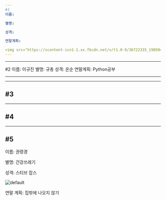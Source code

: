 ```yaml
---
#1
이름:

별명:

성격:

연말계획:

<img src="https://scontent-icn1-1.xx.fbcdn.net/v/t1.0-9/36722335_190504601616713_1426996518954467328_n.jpg?_nc_cat=102&_nc_ht=scontent-icn1-1.xx&oh=a7a8d3fe0273da425926fb48fc660f6c&oe=5C971DA4" "width=320" " height="240">
---
```

---
#2
이름: 이규진
별명: 규총
성격: 온순
연말계획: Python공부


---
---
#3
---
---
#4
---
---
#5
---

이름: 권령경

별명: 건강쓰레기

성격: 스티브 잡스

![default](https://user-images.githubusercontent.com/45252527/50433503-edce5480-091b-11e9-9de4-63a292ff028b.png)

연말 계획: 집밖에 나오지 않기
